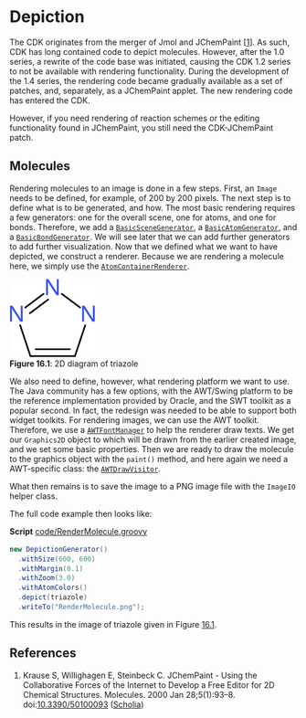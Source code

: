 <a name="sec:ch:depiction"></a>
# Depiction

The CDK originates from the merger of Jmol and <a name="tp1">JChemPaint</a> [<a href="#citeref1">1</a>]. As such, CDK has long
contained code to depict molecules. However, after the 1.0 series, a rewrite of the code base
was initiated, causing the CDK 1.2 series to not be available with <a name="tp2">rendering</a> functionality.
During the development of the 1.4 series, the rendering code became gradually available as
a set of patches, and, separately, as a JChemPaint applet. The new rendering code has
entered the CDK.

However, if you need rendering of reaction schemes or the editing functionality found
in JChemPaint, you still need the <a name="tp3">CDK-JChemPaint</a> patch.

## Molecules

Rendering molecules to an image is done in a few steps. First, an `Image` needs
to be defined, for example, of 200 by 200 pixels. The next step is to define what is to be
generated, and how. The most basic rendering requires a few generators: one for the overall
scene, one for atoms, and one for bonds. Therefore, we add a [`BasicSceneGenerator`](http://cdk.github.io/cdk/latest/docs/api/org/openscience/cdk/renderer/generators/BasicSceneGenerator.html),
a [`BasicAtomGenerator`](http://cdk.github.io/cdk/latest/docs/api/org/openscience/cdk/renderer/generators/BasicAtomGenerator.html), and a [`BasicBondGenerator`](http://cdk.github.io/cdk/latest/docs/api/org/openscience/cdk/renderer/generators/BasicBondGenerator.html).
We will see later that we can add further generators to add further visualization.
Now that we defined what we want to have depicted, we construct a renderer. Because we
are rendering a molecule here, we simply use the [`AtomContainerRenderer`](http://cdk.github.io/cdk/latest/docs/api/org/openscience/cdk/renderer/AtomContainerRenderer.html).

<a name="fig:fig:triazole"></a>
![](images/generated/RenderMolecule.png)
<br />**Figure 16.1**: 2D diagram of triazole

We also need to define, however, what rendering platform we want to use. The Java
community has a few options, with the AWT/Swing platform to be the reference implementation
provided by Oracle, and the SWT toolkit as a popular second. In fact, the redesign
was needed to be able to support both widget toolkits. For rendering images,
we can use the AWT toolkit. Therefore, we use a [`AWTFontManager`](http://cdk.github.io/cdk/latest/docs/api/org/openscience/cdk/renderer/font/AWTFontManager.html) to help the
renderer draw texts. We get our `Graphics2D` object to which will be drawn from the
earlier created image, and we set some basic properties.
Then we are ready to draw the molecule to the graphics object with the `paint()`
method, and here again we need a AWT-specific class: the [`AWTDrawVisitor`](http://cdk.github.io/cdk/latest/docs/api/org/openscience/cdk/renderer/visitor/AWTDrawVisitor.html).

What then remains is to save the image to a <a name="tp4">PNG</a> image file with the
`ImageIO` helper class.

The full code example then looks like:

**Script** [code/RenderMolecule.groovy](code/RenderMolecule.code.md)
```groovy
new DepictionGenerator()
  .withSize(600, 600)
  .withMargin(0.1)
  .withZoom(3.0)
  .withAtomColors()
  .depict(triazole)
  .writeTo("RenderMolecule.png");
```

This results in the image of triazole given in Figure [16.1](#fig:fig:triazole).

## References

1. <a name="citeref1"></a>Krause S, Willighagen E, Steinbeck C. JChemPaint - Using the Collaborative Forces of the Internet to Develop a Free Editor for 2D Chemical Structures. Molecules. 2000 Jan 28;5(1):93–8.  doi:[10.3390/50100093](https://doi.org/10.3390/50100093) ([Scholia](https://scholia.toolforge.org/doi/10.3390/50100093))

